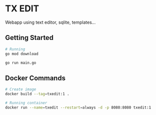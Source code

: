 # TX EDIT

Webapp using text editor, sqlite, templates... 

## Getting Started

```bash
# Running
go mod download

go run main.go
```

## Docker Commands

```bash
# Create image
docker build --tag=txedit:1 .

# Running container
docker run --name=txedit --restart=always -d -p 8080:8080 txedit:1
```
